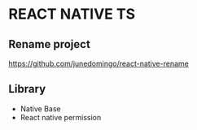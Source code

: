 # REACT NATIVE TS

## Rename project

https://github.com/junedomingo/react-native-rename

## Library
- Native Base
- React native permission
